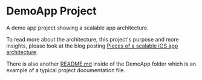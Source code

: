 # DemoApp Project
A demo app project showing a scalable app architecture.

To read more about the architecture, this project's purpose and more insights, please look at the blog posting [Pieces of a scalable iOS app architecture](https://medium.com/@sven.korset/pieces-of-a-scalable-ios-app-architecture).

There is also another [README.md](./DemoApp/README.md) inside of the DemoApp folder which is an example of a typical project documentation file.
